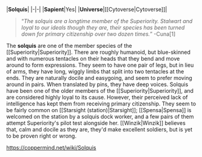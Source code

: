 |**Solquis**|
|-|-|
|**Sapient**|Yes|
|**Universe**|[[Cytoverse\|Cytoverse]]|

>“*The solquis are a longtime member of the Superiority. Stalwart and loyal to our ideals though they are, their species has been turned down for primary citizenship over two dozen times.*”
\-Cuna[1]


The **solquis** are one of the member species of the [[Superiority\|Superiority]].
There are roughly humanoid, but blue-skinned and with numerous tentacles on their heads that they bend and move around to form expressions. They seem to have one pair of legs, but in lieu of arms, they have long, wiggly limbs that split into two tentacles at the ends. They are naturally docile and easygoing, and seem to prefer moving around in pairs. When translated by pins, they have deep voices.
Solquis have been one of the older members of the [[Superiority\|Superiority]], and are considered highly loyal to its cause. However, their perceived lack of intelligence has kept them from receiving primary citizenship. They seem to be fairly common on [[Starsight (station)\|Starsight]]; [[Spensa\|Spensa]] is welcomed on the station by a solquis dock worker, and a few pairs of them attempt Superiority's pilot test alongside her. [[Winzik\|Winzik]] believes that, calm and docile as they are, they'd make excellent soldiers, but is yet to be proven right or wrong.



https://coppermind.net/wiki/Solquis